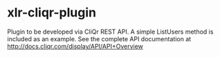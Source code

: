 # xlr-cliqr-plugin

Plugin to be developed via CliQr REST API.  A simple ListUsers method is included as an example.  See the complete API documentation at 
http://docs.cliqr.com/display/API/API+Overview